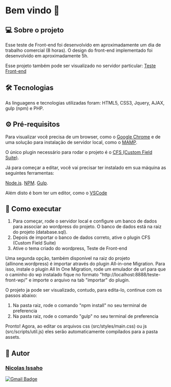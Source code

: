 # Bem vindo 👋

## 💻 Sobre o projeto

Esse teste de Front-end foi desenvolvido em aproximadamente um dia de trabalho comercial (8 horas). O design do front-end implementado foi desenvolvido em aproximadamente 5h.

Esse projeto também pode ser visualizado no servidor particular: [Teste Front-end](https://gabrielsousa.com.br/studiovisual/)

## 🛠️ Tecnologias

As linguagens e tecnologias utilizadas foram: HTML5, CSS3, Jquery, AJAX, gulp (npm) e PHP.

## ⚙ Pré-requisitos

Para visualizar você precisa de um browser, como o [Google Chrome](https://nodejs.org/en/) e de uma solução para instalação de servidor local, como o [MAMP](https://www.mamp.info/en/windows/).

O único plugin necessário para rodar o projeto é o [CFS (Custom Field Suite)](https://br.wordpress.org/plugins/custom-field-suite/).

Já para começar a editar, você vai precisar ter instalado em sua máquina as seguintes ferramentas:

[Node.js](https://nodejs.org/en/). 
[NPM](https://nodejs.org/en/). 
[Gulp](https://nodejs.org/en/). 

Além disto é bom ter um editor, como o [VSCode](https://code.visualstudio.com/)

## 🚀 Como executar

1. Para começar, rode o servidor local e configure um banco de dados para associar ao wordpress do projeto. O banco de dados está na raiz do projeto (database.sql).
2. Depois de importar o banco de dados correto, ative o plugin CFS (Custom Field Suite)
3. Ative o tema criado do wordpress, Teste de Front-end

Uma segunda opção, também disponível na raiz do projeto (allinone.wordpress) é importar através do plugin All-in-one Migration.
Para isso, instale o plugin All In One Migration, rode um emulador de url para que o caminho do wp instalado fique no formato "http://localhost:8888/teste-front-wp/" e importe o arquivo na tab "importar" do plugin.

O projeto ja pode ser visualizado, contudo, para edita-lo, continue com os passos abaixo:

1. Na pasta raiz, rode o comando "npm install" no seu terminal de preferencia
2. Na pasta raiz, rode o comando "gulp" no seu terminal de preferencia

Pronto! Agora, ao editar os arquivos css (src/styles/main.css) ou  js (src/scripts/util.js) eles serão automaticamente compilados para a pasta assets.

## 🦸 Autor

<a href="https://nicolas--issaho.000webhostapp.com/">

### Nicolas Issaho

</a>

[![Gmail Badge](https://img.shields.io/badge/-nicolasissaho@gmail.com-c14438?style=flat-square&logo=Gmail&logoColor=white&link=mailto:nicolasissaho@gmail.com)](mailto:nicolasissaho@gmail.com)